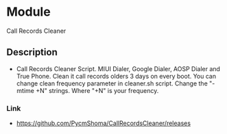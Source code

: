 # Module
Call Records Cleaner

## Description
- Call Records Cleaner Script. 
MIUI Dialer, Google Dialer, AOSP Dialer and True Phone. 
Clean it call records olders 3 days on every boot. 
You can change clean frequency parameter in cleaner.sh script.
Change the "-mtime +N" strings. Where "+N" is your frequency.

### Link
- https://github.com/PycmShoma/CallRecordsCleaner/releases 
